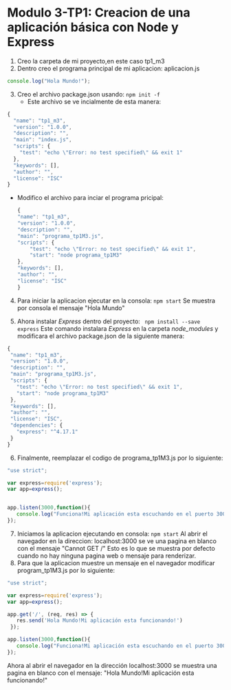 # Modulo 3-TP1: Creacion de una aplicación básica con Node y Express

1.  Creo la carpeta de mi proyecto,en este caso tp1_m3
2.  Dentro creo el programa principal de mi aplicacion: aplicacion.js
  ```javascript
  console.log("Hola Mundo!");
  ```
3. Creo el archivo package.json usando: `npm init -f`
    - Este archivo se ve incialmente de esta manera:
```javascript
{
  "name": "tp1_m3",
  "version": "1.0.0",
  "description": "",
  "main": "index.js",
  "scripts": {
    "test": "echo \"Error: no test specified\" && exit 1"
  },
  "keywords": [],
  "author": "",
  "license": "ISC"
}
```
- Modifico el archivo para inciar el programa pricipal:
    ```javascript
    {
    "name": "tp1_m3",
    "version": "1.0.0",
    "description": "",
    "main": "programa_tp1M3.js",
    "scripts": {
        "test": "echo \"Error: no test specified\" && exit 1",
        "start": "node programa_tp1M3"
    },
    "keywords": [],
    "author": "",
    "license": "ISC"
    }
    ```
4. Para iniciar la aplicacion ejecutar en la consola: `npm start`
Se muestra por consola el mensaje "Hola Mundo"

5. Ahora instalar _Express_ dentro del proyecto: ` npm install --save express` 
Este comando instalara _Express_ en la carpeta _node_modules_ y  modificara el archivo package.json de la siguiente manera:
 ```javascript
{
  "name": "tp1_m3",
  "version": "1.0.0",
  "description": "",
  "main": "programa_tp1M3.js",
  "scripts": {
    "test": "echo \"Error: no test specified\" && exit 1",
    "start": "node programa_tp1M3"
  },
  "keywords": [],
  "author": "",
  "license": "ISC",
  "dependencies": {
    "express": "^4.17.1"
  }
}
 ```
6. Finalmente, reemplazar el codigo de programa_tp1M3.js por lo siguiente:
 ```javascript
"use strict";

var express=require('express');
var app=express();


app.listen(3000,function(){
    console.log("Funciona!Mi aplicación esta escuchando en el puerto 3000!")
});
 ```
 7. Iniciamos la aplicacion ejecutando en consola: `npm start`
 Al abrir el navegador en la direccion: localhost:3000 se ve una pagina en blanco con el mensaje "Cannot GET /"
 Esto es lo que se muestra por defecto cuando no hay ninguna pagina web o mensaje para renderizar.
 8. Para que la aplicacion muestre un mensaje en el navegador modificar program_tp1M3.js por lo siguiente:
 ```javascript
 "use strict";

var express=require('express');
var app=express();

app.get('/', (req, res) => {
    res.send('Hola Mundo!Mi aplicación esta funcionando!')
  });

app.listen(3000,function(){
    console.log("Funciona!Mi aplicación esta escuchando en el puerto 3000!")
});
```
Ahora al abrir el navegador en la dirección localhost:3000 se muestra una pagina en blanco con el mensaje: "Hola Mundo!Mi aplicación esta funcionando!"






